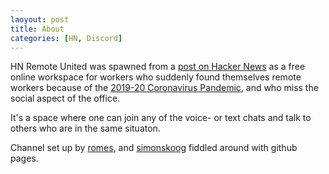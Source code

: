 ```yaml
---
laoyout: post
title: About
categories: [HN, Discord]
---
```


HN Remote United was spawned from a [post on Hacker News](https://news.ycombinator.com/item?id=22569404) as a free online workspace for workers who suddenly found themselves remote workers because of the [2019-20 Coronavirus Pandemic](https://en.wikipedia.org/wiki/2019%E2%80%9320_coronavirus_pandemic), and who miss the social aspect of the office.

It's a space where one can join any of the voice- or text chats and talk to others who are in the same situaton.

Channel set up by [romes](https://medium.com/@rodrigo.m.mesquita), and [simonskoog](https://news.ycombinator.com/user?id=simonskoog) fiddled around with github pages.
